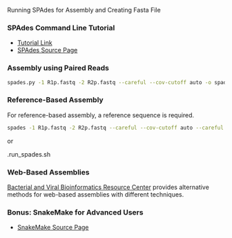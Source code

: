 Running SPAdes for Assembly and Creating Fasta File

### SPAdes Command Line Tutorial
- [Tutorial Link](http://sepsis-omics.github.io/tutorials/modules/spades_cmdline/)
- [SPAdes Source Page](https://github.com/ablab/spades)

### Assembly using Paired Reads
```bash
spades.py -1 R1p.fastq -2 R2p.fastq --careful --cov-cutoff auto -o spades_assembly
```

### Reference-Based Assembly
For reference-based assembly, a reference sequence is required.
```bash
spades -1 R1p.fastq -2 R2p.fastq --careful --cov-cutoff auto --careful --trusted-contigs Reference.fasta -o spades_assembly_reference_based
```

or 

.run_spades.sh


### Web-Based Assemblies
[Bacterial and Viral Bioinformatics Resource Center](https://www.bv-brc.org/) provides alternative methods for web-based assemblies with different techniques.

### Bonus: SnakeMake for Advanced Users
- [SnakeMake Source Page](https://github.com/Lagator-Group/De-Novo-Plasmid-Assembly-and-Annotation-Snakemake)


